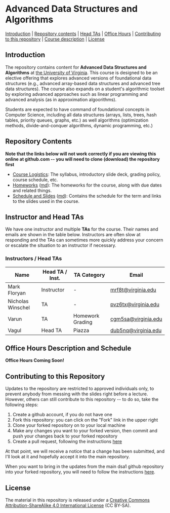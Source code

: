 Advanced Data Structures and Algorithms
===============================

[Introduction](#introduction) | [Repository contents](#contents) | [Head TAs](#headtas) | [Office Hours](#officehours) | [Contributing to this repository](#contributing) | [Course description](#description) | [License](#license)

<a name="introduction"></a>Introduction
---------------------------------------

The repository contains content for **Advanced Data Structures and Algorithms** at [the University of Virginia](https://virginia.edu). This course is designed to be an elective offering that explores advanced versions of foundational data structures (e.g., advanced array-based data structures and advanced tree data structures). The course also expands on a student's algorithmic toolset by exploring advanced approaches such as linear programming and advanced analysis (as in approximation algoorithms).

Students are expected to have command of foundational concepts in Computer Science, including all data structures (arrays, lists, trees, hash tables, priority queues, graphs, etc.) as well algorithms (optimization methods, divide-and-conquer algorithms, dynamic programming, etc.)


<a name="contents"></a>Repository Contents
------------------------------------------

**Note that the links below will not work correctly if you are viewing
this online at github.com -- you will need to clone (download) the
repository first**

- [Course Logistics](courselogistics/index.html): The syllabus, introductory slide deck, grading policy, course schedule, etc.
- [Homeworks](homeworks/index.html) ([md](homeworks/index.md)): The homeworks for the course, along with due dates and related things.
- [Schedule and Slides](slides/index.html) ([md](slides/index.md)): Contains the schedule for the term and links to the slides used in the course.

<a name="headtas"></a>Instructor and Head TAs
------------------------------------------

We have one instructor and multiple **TAs** for the course. Their names and emails are shown in the table below. Instructors are often slow at responding and the TAs can sometimes more quickly address your concern or escalate the situation to an instructor if necessary.

### Instructors / Head TAs

| Name | Head TA / Inst. | TA Category | Email |
|-|-|-|-|
| Mark Floryan | Instructor | - | [mrf8t@virginia.edu](mailto:mrf8t@virginia.edu) |
| Nicholas Winschel| TA | - | [pvz6tx@virginia.edu](mailto:pvz6tx@virginia.edu) |
| Varun | TA | Homework Grading | [cgm5sa@virginia.edu](mailto:cgm5sa@virginia.edu) |
| Vagul | Head TA | Piazza | [dub5nq@virginia.edu](mailto:dub5nq@virginia.edu) |


<a name="officehours"></a>Office Hours Description and Schedule
------------------------------------------

**Office Hours Coming Soon!**


<a name="contributing"></a>Contributing to this Repository
----------------------------------------------------------

Updates to the repository are restricted to approved individuals only, to prevent anybody from messing with the slides right before a lecture.  However, others can still contribute to this repository -- to do so, take the following steps:

1. Create a github account, if you do not have one
2. Fork this repository: you can click on the "Fork" link in the upper right
3. Clone your forked repository on to your local machine
4. Make any changes you want to your forked version, then commit and push your changes back to your forked repository
5. Create a pull request, following the instructions [here](https://help.github.com/articles/creating-a-pull-request)

At that point, we will receive a notice that a change has been submitted, and I'll look at it and hopefully accept it into the main repository.

When you want to bring in the updates from the main dsa1 github repository into your forked repository, you will need to follow the instructions [here](https://help.github.com/articles/syncing-a-fork).


<a name="license"></a>License
-----------------------------

The material in this repository is released under a [Creative Commons Attribution-ShareAlike 4.0 International License](http://creativecommons.org/licenses/by-sa/4.0/) (CC BY-SA).

